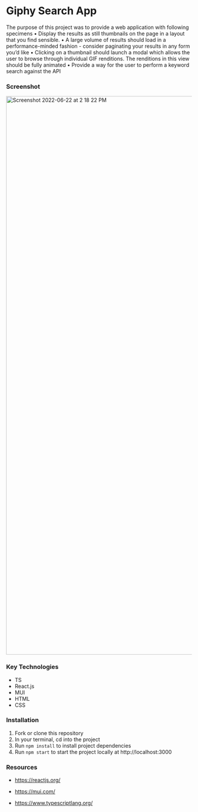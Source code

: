 # Giphy Search App
The purpose of this project was to provide a web application with following specimens
• Display the results as still thumbnails on the page in a layout that you find sensible.
• A large volume of results should load in a performance-minded fashion - consider
paginating your results in any form you’d like
• Clicking on a thumbnail should launch a modal which allows the user to browse
through individual GIF renditions. The renditions in this view should be fully animated
• Provide a way for the user to perform a keyword search against the API
### Screenshot
<img width="1512" alt="Screenshot 2022-06-22 at 2 18 22 PM" src="https://user-images.githubusercontent.com/51997285/174989874-2efba96f-45d1-462b-ab55-538fb0476269.png">



### Key Technologies

- TS
- React.js
- MUI
- HTML
- CSS

### Installation

1. Fork or clone this repository
2. In your terminal, cd into the project
4. Run `npm install` to install project dependencies
5. Run `npm start` to start the project locally at http://localhost:3000

### Resources

- https://reactjs.org/

- https://mui.com/

- https://www.typescriptlang.org/

